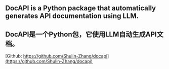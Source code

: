 ## DocAPI is a Python package that automatically generates API documentation using LLM.

## DocAPI是一个Python包，它使用LLM自动生成API文档。

[Github: https://github.com/Shulin-Zhang/docapi](https://github.com/Shulin-Zhang/docapi)                      
